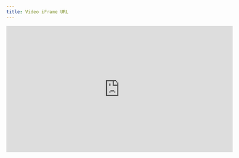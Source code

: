 ```yaml
---
title: Video iFrame URL
---
```

<iframe src="http://player.vimeo.com/video/60202428" width="600" height="335" frameborder="0" webkitAllowFullScreen mozallowfullscreen allowFullScreen></iframe>